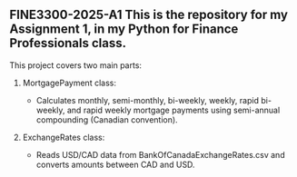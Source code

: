  FINE3300-2025-A1
 This is the repository for my Assignment 1, in my Python for Finance Professionals class.
 -----------------------
 This project covers two main parts:
 1) MortgagePayment class:
    - Calculates monthly, semi-monthly, bi-weekly, weekly,
      rapid bi-weekly, and rapid weekly mortgage payments
      using semi-annual compounding (Canadian convention).

 2) ExchangeRates class:
    - Reads USD/CAD data from BankOfCanadaExchangeRates.csv
      and converts amounts between CAD and USD.